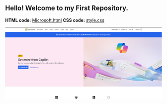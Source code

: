 ## Hello! Welcome to my First Repository.

**HTML code:** [Microsoft.html](https://github.com/sinster23/Micrsoft-Clone-Project/blob/main/microsoft.html)
**CSS code:** [style.css](https://github.com/sinster23/Micrsoft-Clone-Project/blob/main/style.css)

![Microsoft Clone](https://github.com/sinster23/Screenshots/blob/main/SS1.png)
